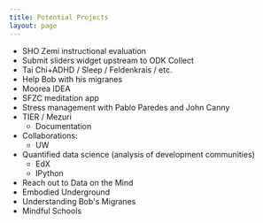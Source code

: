 ```yaml
---
title: Potential Projects
layout: page
---
```

 - SHO Zemi instructional evaluation
 - Submit sliders widget upstream to ODK Collect
 - Tai Chi+ADHD / Sleep / Feldenkrais / etc.
 - Help Bob with his migranes
 - Moorea IDEA
 - SFZC meditation app
 - Stress management with Pablo Paredes and John Canny
 - TIER / Mezuri
   - Documentation
 - Collaborations:
   - UW
 - Quantified data science (analysis of development communities)
   - EdX
   - IPython
 - Reach out to Data on the Mind
 - Embodied Underground
 - Understanding Bob's Migranes
 - Mindful Schools

